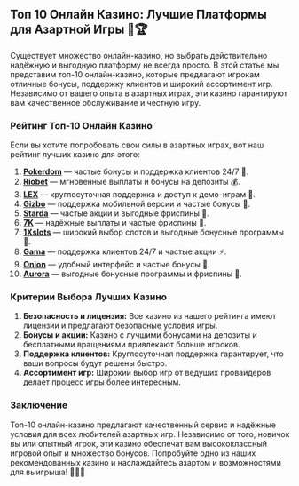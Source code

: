 ## Топ 10 Онлайн Казино: Лучшие Платформы для Азартной Игры 🎰🏆

Существует множество онлайн-казино, но выбрать действительно надёжную и выгодную платформу не всегда просто. В этой статье мы представим топ-10 онлайн-казино, которые предлагают игрокам отличные бонусы, поддержку клиентов и широкий ассортимент игр. Независимо от вашего опыта в азартных играх, эти казино гарантируют вам качественное обслуживание и честную игру.

### Рейтинг Топ-10 Онлайн Казино

Если вы хотите попробовать свои силы в азартных играх, вот наш рейтинг лучших казино для этого:

1. **[Pokerdom](https://brandplay.link/4k77v2yx)** — частые бонусы и поддержка клиентов 24/7 🎲.
2. **[Riobet](https://brandplay.link/7xBLTPyj)** — мгновенные выплаты и бонусы на депозиты 💰.
3. **[LEX](https://brandplay.link/zW4hdDFV)** — круглосуточная поддержка и доступ к демо-играм 🎉.
4. **[Gizbo](https://brandplay.link/bprXw4YV)** — поддержка мобильной версии и частые бонусы 🎁.
5. **[Starda](https://brandplay.link/fB7xwRFL)** — частые акции и выгодные фриспины 🎈.
6. **[7K](https://brandplay.link/BvQyFShp)** — надёжные выплаты и частые фриспины 🎯.
7. **[1Xslots](https://brandplay.link/hSB1khtr)** — широкий выбор слотов и выгодные бонусные программы 🌟.
8. **[Gama](https://brandplay.link/j6NMKsDz)** — поддержка клиентов 24/7 и частые акции ⚡.
9. **[Onion](https://brandplay.link/zBGRVpQ9)** — удобный интерфейс и частые бонусы 🎰.
10. **[Aurora](https://10trafic-stat2.com/click/668546556bcc6313411604bd/6766/13032/subaccount)** — выгодные бонусные программы и фриспины 💎.

### Критерии Выбора Лучших Казино

1. **Безопасность и лицензия:** Все казино из нашего рейтинга имеют лицензии и предлагают безопасные условия игры.
2. **Бонусы и акции:** Казино с лучшими бонусами на депозиты и бесплатными вращениями привлекают больше игроков.
3. **Поддержка клиентов:** Круглосуточная поддержка гарантирует, что ваши вопросы будут решены быстро.
4. **Ассортимент игр:** Широкий выбор игр от ведущих провайдеров делает процесс игры более интересным.

### Заключение

Топ-10 онлайн-казино предлагают качественный сервис и надёжные условия для всех любителей азартных игр. Независимо от того, новичок вы или опытный игрок, эти казино обеспечат вам высококлассный игровой опыт и множество бонусов. Попробуйте одно из наших рекомендованных казино и наслаждайтесь азартом и возможностями для выигрыша! 🎉🎰💸

